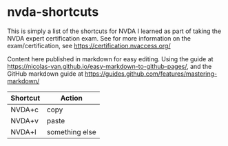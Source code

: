 # nvda-shortcuts

This is simply a list of the shortcuts for NVDA I learned as part of taking the NVDA expert certification exam. See for more information on the exam/certification, see https://certification.nvaccess.org/ 

Content here published in markdown for easy editing. Using the guide at https://nicolas-van.github.io/easy-markdown-to-github-pages/, and the GitHub markdown guide at https://guides.github.com/features/mastering-markdown/ 

Shortcut | Action
-------- | ------
NVDA+c | copy
NVDA+v | paste
NVDA+l | something else
